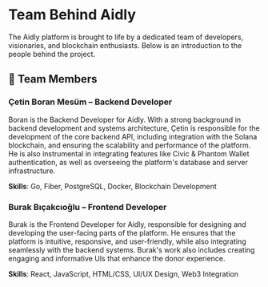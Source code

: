 # Team Behind Aidly

The Aidly platform is brought to life by a dedicated team of developers, visionaries, and blockchain enthusiasts. Below is an introduction to the people behind the project.

## 👥 Team Members

### **Çetin Boran Mesüm** – Backend Developer

Boran is the Backend Developer for Aidly. With a strong background in backend development and systems architecture, Çetin is responsible for the development of the core backend API, including integration with the Solana blockchain, and ensuring the scalability and performance of the platform. He is also instrumental in integrating features like Civic & Phantom Wallet authentication, as well as overseeing the platform's database and server infrastructure.

**Skills**: Go, Fiber, PostgreSQL, Docker, Blockchain Development

### **Burak Bıçakcıoğlu** – Frontend Developer

Burak is the Frontend Developer for Aidly, responsible for designing and developing the user-facing parts of the platform. He ensures that the platform is intuitive, responsive, and user-friendly, while also integrating seamlessly with the backend systems. Burak's work also includes creating engaging and informative UIs that enhance the donor experience.

**Skills**: React, JavaScript, HTML/CSS, UI/UX Design, Web3 Integration
